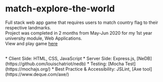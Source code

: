 # match-explore-the-world
Full stack web app game that requires users to match country flag to their respective landmarks. <br>
Project was completed in 2 months from May-Jun 2020 for my 1st year university module, Web Applications. <br>
View and play game [here](https://match-explore-the-world.herokuapp.com/)

<br>
* Client Side: HTML, CSS, JavaScript 
* Server Side: Express.js, [NeDB](https://github.com/louischatriot/nedb)
* Testing: [Mocha Test](https://mochajs.org/)
* Best Practice & Accessibility: JSLint, [Axe tool](https://www.deque.com/axe/)
